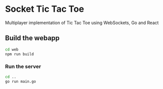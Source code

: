 # Socket Tic Tac Toe
Multiplayer implementation of Tic Tac Toe using WebSockets, Go and React

## Build the webapp

```bash
cd web
npm run build
```
### Run the server
```bash
cd ..
go run main.go
```
